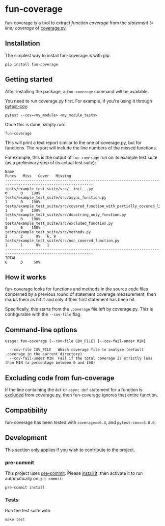 # fun-coverage

fun-coverage is a tool to extract *function coverage* from the *statement (= line) coverage* of [coverage.py](https://github.com/nedbat/coveragepy).

## Installation
The simplest way to install fun-coverage is with pip:
```shell
pip install fun-coverage
```

## Getting started
After installing the package, a `fun-coverage` command will be available.

You need to run coverage.py first. For example, if you're using it through [pytest-cov](https://github.com/pytest-dev/pytest-cov/):
```shell
pytest --cov=<my_module> <my_module_tests>
```

Once this is done, simply run:
```shell
fun-coverage
```

This will print a text report similar to the one of coverage.py, but for functions. The report will include the line numbers of the missed functions.

For example, this is the output of `fun-coverage` run on its example test suite (as a preliminary step of its actual test suite):
```
Name                                                                            Funcs   Miss   Cover   Missing
--------------------------------------------------------------------------------------------------------------
tests/example_test_suite/src/__init__.py                                            0      0    100%
tests/example_test_suite/src/async_function.py                                      1      0    100%
tests/example_test_suite/src/covered_function_with_partially_covered_lines.py       1      0    100%
tests/example_test_suite/src/docstring_only_function.py                             1      0    100%
tests/example_test_suite/src/excluded_function.py                                   0      0    100%
tests/example_test_suite/src/methods.py                                             2      2      0%   6, 9
tests/example_test_suite/src/non_covered_function.py                                1      1      0%   1
--------------------------------------------------------------------------------------------------------------
TOTAL                                                                               6      3     50%
```

## How it works
fun-coverage looks for functions and methods in the source code files concerned by a previous round of statement coverage measurement, then marks them as hit if and only if their first statement has been hit.

Specifically, this starts from the `.coverage` file left by coverage.py. This is configurable with the `--cov-file` flag.

## Command-line options
```
usage: fun-coverage [--cov-file COV_FILE] [--cov-fail-under MIN]

  --cov-file COV_FILE   Which coverage file to analyze (default .coverage in the current directory)
  --cov-fail-under MIN  Fail if the total coverage is strictly less than MIN (a percentage between 0 and 100)
```

## Excluding code from fun-coverage
If the line containing the `def` or `async def` statement for a function is [excluded](https://coverage.readthedocs.io/en/latest/excluding.html) from coverage.py, then fun-coverage ignores that entire function.

## Compatibility
fun-coverage has been tested with `coverage==6.4`, and `pytest-cov==3.0.0`.

## Development
This section only applies if you wish to contribute to the project.

### pre-commit
This project uses [pre-commit](https://pre-commit.com/). Please [install it](https://pre-commit.com/#install), then activate it to run automatically on `git commit`:
```shell
pre-commit install
```
### Tests
Run the test suite with:
```shell
make test
```
